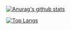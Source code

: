 [![Anurag's github stats](https://github-readme-stats.vercel.app/api?username=Crigerprogrammer&theme=merko)](https://github.com/anuraghazra/github-readme-stats)

[![Top Langs](https://github-readme-stats.vercel.app/api/top-langs/?username=Crigerprogrammer&layout=compact)](https://github.com/anuraghazra/github-readme-stats)
